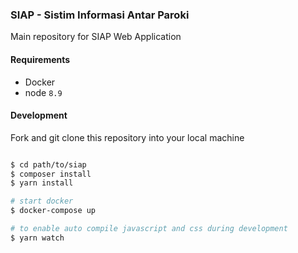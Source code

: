 ### SIAP - Sistim Informasi Antar Paroki
Main repository for SIAP Web Application

#### Requirements
- Docker
- node `8.9`

#### Development

Fork and git clone this repository into your local machine

```bash

$ cd path/to/siap
$ composer install
$ yarn install

# start docker
$ docker-compose up

# to enable auto compile javascript and css during development
$ yarn watch

```
